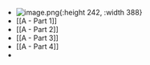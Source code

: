 - ![image.png](../assets/image_1697448975362_0.png){:height 242, :width 388}
- [[A - Part 1]]
- [[A - Part 2]]
- [[A - Part 3]]
- [[A - Part 4]]
-